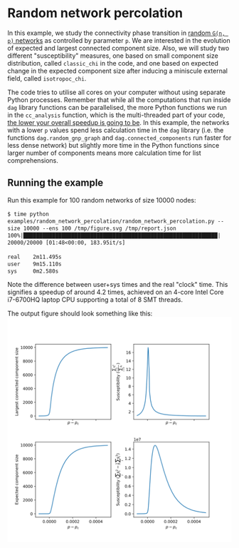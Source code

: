 # Random network percolation

In this example, we study the connectivity phase transition in
[random `G(n, p)` networks][gnp] as controlled by parameter `p`. We are
interested in the evolution of expected and largest connected component size.
Also, we will study two different "susceptibility" measures, one based on small
component size distribution, called `classic_chi` in the code, and one based on
expected change in the expected component size after inducing a miniscule
external field, called `isotropoc_chi`.

The code tries to utilise all cores on your computer without using separate
Python processes. Remember that while all the computations that run inside `dag`
library functions can be parallelised, the more Python functions we run in
the `cc_analysis` function, which is the multi-threaded part of your code,
[the lower your overall speedup is going to be][amdahl]. In this
example, the networks with a lower `p` values spend less calculation time in the
`dag` library (i.e. the functions `dag.random_gnp_graph` and
`dag.connected_components` run faster for less dense network) but slightly more
time in the Python functions since larger number of components means more
calculation time for list comprehensions.

[gnp]: https://en.wikipedia.org/wiki/Erd%C5%91s%E2%80%93R%C3%A9nyi_model
[amdahl]: https://en.wikipedia.org/wiki/Amdahl%27s_law

## Running the example

Run this example for 100 random networks of size 10000 nodes:
```
$ time python examples/random_network_percolation/random_network_percolation.py --size 10000 --ens 100 /tmp/figure.svg /tmp/report.json
100%|█████████████████████████████████████████████████████████████| 20000/20000 [01:48<00:00, 183.95it/s]

real    2m11.495s
user    9m15.110s
sys     0m2.580s
```

Note the difference between user+sys times and the real "clock" time. This
signifies a speedup of around 4.2 times, achieved on an 4-core Intel Core
i7-6700HQ laptop CPU supporting a total of 8 SMT threads.

The output figure should look something like this:
![4 plot showing changes in compoent size and susceptibility][fig]

[fig]: https://raw.githubusercontent.com/arashbm/dag-python/main/examples/random_network_percolation/figure.svg
